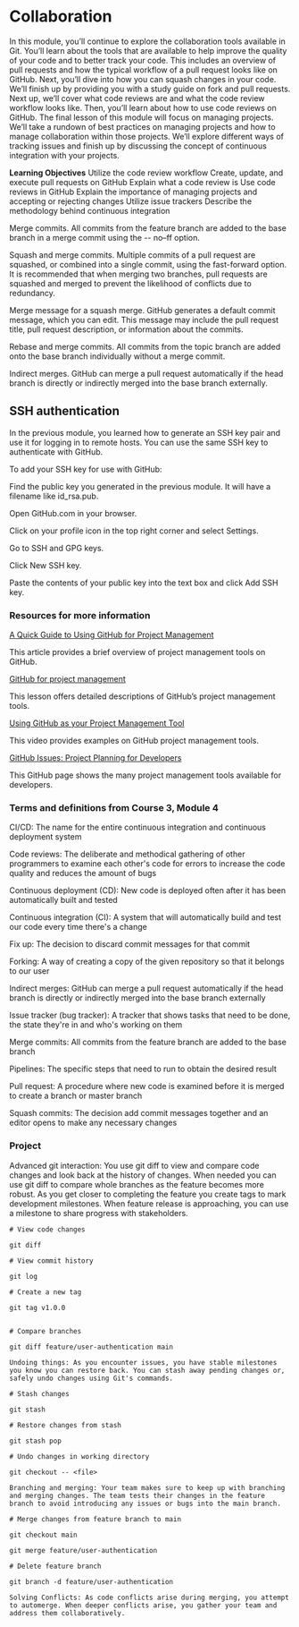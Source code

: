 # Collaboration

In this module, you’ll continue to explore the collaboration tools available in Git. You’ll learn about the tools that are available to help improve the quality of your code and to better track your code. This includes an overview of pull requests and how the typical workflow of a pull request looks like on GitHub. Next, you’ll dive into how you can squash changes in your code. We’ll finish up by providing you with a study guide on fork and pull requests. Next up, we’ll cover what code reviews are and what the code review workflow looks like. Then, you’ll learn about how to use code reviews on GitHub. The final lesson of this module will focus on managing projects. We’ll take a rundown of best practices on managing projects and how to manage collaboration within those projects. We’ll explore different ways of tracking issues and finish up by discussing the concept of continuous integration with your projects.

**Learning Objectives**
Utilize the code review workflow
Create, update, and execute pull requests on GitHub
Explain what a code review is
Use code reviews in GitHub
Explain the importance of managing projects and accepting or rejecting changes
Utilize issue trackers
Describe the methodology behind continuous integration

Merge commits. All commits from the feature branch are added to the base branch in a merge commit using the -- no–ff option.

Squash and merge commits. Multiple commits of a pull request are squashed, or combined into a single commit, using the fast-forward option. It is recommended that when merging two branches, pull requests are squashed and merged to prevent the likelihood of conflicts due to redundancy.

Merge message for a squash merge. GitHub generates a default commit message, which you can edit. This message may include the pull request title, pull request description, or information about the commits.

Rebase and merge commits. All commits from the topic branch are added onto the base branch individually without a merge commit.

Indirect merges. GitHub can merge a pull request automatically if the head branch is directly or indirectly merged into the base branch externally.

## SSH authentication

In the previous module, you learned how to generate an SSH key pair and use it for logging in to remote hosts. You can use the same SSH key to authenticate with GitHub.

To add your SSH key for use with GitHub:

Find the public key you generated in the previous module. It will have a filename like id_rsa.pub.

Open
GitHub.com
in your browser.

Click on your profile icon in the top right corner and select Settings.

Go to SSH and GPG keys.

Click New SSH key.

Paste the contents of your public key into the text box and click Add SSH key.

### Resources for more information

[A Quick Guide to Using GitHub for Project Management](https://www.jobsity.com/blog/a-quick-guide-to-using-github-for-project-management)

This article provides a brief overview of project management tools on GitHub.

[GitHub for project management](https://openscapes.github.io/series/core-lessons/github/github-issues.html)

This lesson offers detailed descriptions of GitHub’s project management tools.

[Using GitHub as your Project Management Tool](https://www.youtube.com/watch?v=qgQAFP6oSKw)

This video provides examples on GitHub project management tools.

[GitHub Issues: Project Planning for Developers](https://github.com/features/issues)

This GitHub page shows the many project management tools available for developers.

### Terms and definitions from Course 3, Module 4

CI/CD: The name for the entire continuous integration and continuous deployment system

Code reviews: The deliberate and methodical gathering of other programmers to examine each other's code for errors to increase the code quality and reduces the amount of bugs

Continuous deployment (CD): New code is deployed often after it has been automatically built and tested

Continuous integration (CI): A system that will automatically build and test our code every time there's a change

Fix up: The decision to discard commit messages for that commit

Forking: A way of creating a copy of the given repository so that it belongs to our user

Indirect merges: GitHub can merge a pull request automatically if the head branch is directly or indirectly merged into the base branch externally

Issue tracker (bug tracker): A tracker that shows tasks that need to be done, the state they're in and who's working on them

Merge commits: All commits from the feature branch are added to the base branch

Pipelines: The specific steps that need to run to obtain the desired result

Pull request: A procedure where new code is examined before it is merged to create a branch or master branch

Squash commits: The decision add commit messages together and an editor opens to make any necessary changes

### Project

Advanced git interaction: You use git diff to view and compare code changes and look back at the history of changes. When needed you can use git diff to compare whole branches as the feature becomes more robust. As you get closer to completing the feature you create tags to mark development milestones. When feature release is approaching, you can use a milestone to share progress with stakeholders.

```
# View code changes

git diff

# View commit history

git log

# Create a new tag

git tag v1.0.0


# Compare branches

git diff feature/user-authentication main

Undoing things: As you encounter issues, you have stable milestones you know you can restore back. You can stash away pending changes or, safely undo changes using Git's commands.

# Stash changes

git stash

# Restore changes from stash

git stash pop

# Undo changes in working directory

git checkout -- <file>

Branching and merging: Your team makes sure to keep up with branching and merging changes. The team tests their changes in the feature branch to avoid introducing any issues or bugs into the main branch.

# Merge changes from feature branch to main

git checkout main

git merge feature/user-authentication

# Delete feature branch

git branch -d feature/user-authentication

Solving Conflicts: As code conflicts arise during merging, you attempt to automerge. When deeper conflicts arise, you gather your team and address them collaboratively.


```
